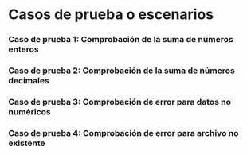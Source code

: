 # Casos de prueba o escenarios

    
### Caso de prueba 1: Comprobación de la suma de números enteros


### Caso de prueba 2: Comprobación de la suma de números decimales



### Caso de prueba 3: Comprobación de error para datos no numéricos


### Caso de prueba 4: Comprobación de error para archivo no existente
